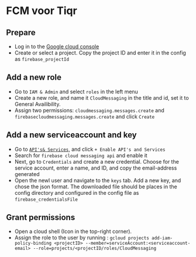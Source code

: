 # FCM voor Tiqr

## Prepare

- Log in to the [Google cloud console](https://console.cloud.google.com/)
- Create or select a project. Copy the project ID and enter it in the config as `firebase_projectId`

## Add a new role

- Go to `IAM & Admin` and select `roles` in the left menu
- Create a new role, and name it `CloudMessaging` in the title and id, set it to General Availibility.
- Assign two permissions: `cloudmessaging.messages.create` and `firebasecloudmessaging.messages.create` and click `Create`

## Add a new serviceaccount and key
- Go to [`API's& Services`](https://console.cloud.google.com/apis/dashboard), and click `+ Enable API's and Services`
- Search for `firebase cloud messaging api` and enable it
- Next, go to `Credentials` and create a new credential. Choose for the service account, enter a name, and ID, and copy the email-address generated
- Open the newl user and navigate to the `keys` tab. Add a new key, and chose the json format. The downloaded file should be places in the config directory and configured in the config file as `firebase_credentialsFile`

## Grant permissions

- Open a cloud shell (Icon in the top-right corner).
- Assign the role to the user by running : `gcloud projects add-iam-policy-binding <projectID> --member=serviceAccount:<serviceaccount-email> --role=projects/<projectID/roles/CloudMessaging`


